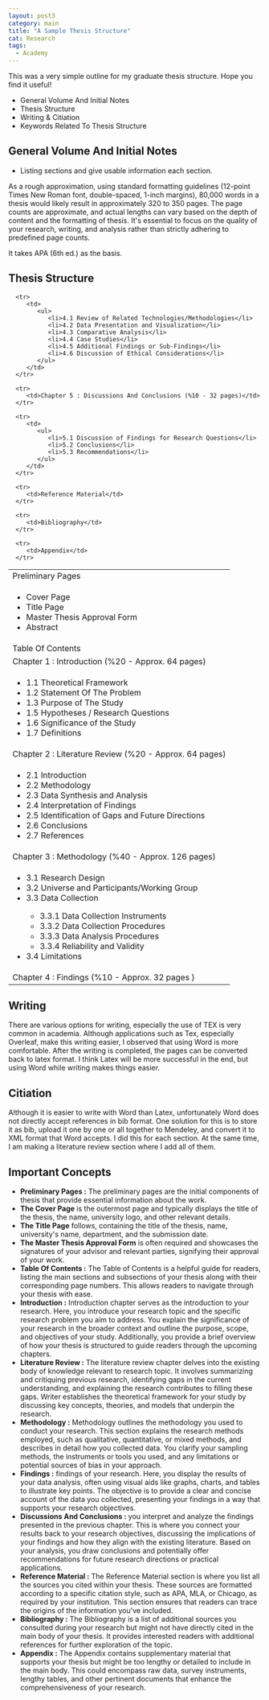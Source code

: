 ```yaml
---
layout: post3
category: main
title: "A Sample Thesis Structure"
cat: Research
tags:
  - Academy
---
```


This was a very simple outline for my graduate thesis structure. Hope you find it useful!

* General Volume And Initial Notes
* Thesis Structure
* Writing & Citiation
* Keywords Related To Thesis Structure

## General Volume And Initial Notes

* Listing sections and give usable information each section.

As a rough approximation, using standard formatting guidelines (12-point Times New Roman font, double-spaced, 1-inch margins), 80,000 words in a thesis would likely result in approximately 320 to 350 pages.
The page counts are approximate, and actual lengths can vary based on the depth of content and the formatting of thesis.
It's essential to focus on the quality of your research, writing, and analysis rather than strictly adhering to predefined page counts.

It takes APA (6th ed.) as the basis.

## Thesis Structure
<table class="table table-bordered table-striped">
      <tr>
         <td>Preliminary Pages</td>
      </tr>
      <tr>
         <td>
            <ul>
               <li>Cover Page</li>
               <li>Title Page</li>
               <li>Master Thesis Approval Form</li>
               <li>Abstract</li>
            </ul>
         </td>
      </tr>
      <tr>
         <td>Table Of Contents</td>
      </tr>
      <tr>
         <td>Chapter 1 : Introduction (%20 - Approx. 64 pages)</td>
      </tr>
      <tr>
         <td>
            <ul>
               <li>1.1 Theoretical Framework</li>
               <li>1.2 Statement Of The Problem</li>
               <li>1.3 Purpose of The Study</li>
               <li>1.5 Hypotheses / Research Questions</li>
               <li>1.6 Significance of the Study</li>
               <li>1.7 Definitions</li>
            </ul>
         </td>
      </tr>
      <tr>
         <td>Chapter 2 : Literature Review (%20 - Approx. 64 pages)</td>
      </tr>
      <tr>
         <td>
            <ul>
               <li>2.1 Introduction</li>
               <li>2.2 Methodology</li>
               <li>2.3 Data Synthesis and Analysis</li>
               <li>2.4 Interpretation of Findings</li>
               <li>2.5 Identification of Gaps and Future Directions</li>
               <li>2.6 Conclusions</li>
               <li>2.7 References</li>
            </ul>
         </td>
      </tr>
      <tr>
         <td>Chapter 3 : Methodology (%40 - Approx. 126 pages)</td>
      </tr>
      <tr>
         <td>
            <ul>
               <li>3.1 Research Design</li>
               <li>3.2 Universe and Participants/Working Group</li>
               <li>3.3 Data Collection</li>
               <ul>
                  <li>3.3.1 Data Collection Instruments</li>
                  <li>3.3.2 Data Collection Procedures</li>
                  <li>3.3.3 Data Analysis Procedures</li>
                  <li>3.3.4 Reliability and Validity</li>
               </ul>
               <li>3.4 Limitations</li>
            </ul>
         </td>
      </tr>
      <tr>
         <td>Chapter 4 : Findings (%10 - Approx. 32 pages )</td>
      </tr>
      
      <tr>
         <td>
            <ul>
               <li>4.1 Review of Related Technologies/Methodologies</li>
               <li>4.2 Data Presentation and Visualization</li>
               <li>4.3 Comparative Analysis</li>
               <li>4.4 Case Studies</li>
               <li>4.5 Additional Findings or Sub-Findings</li>
               <li>4.6 Discussion of Ethical Considerations</li>
            </ul>
         </td>
      </tr>
      
      <tr>
         <td>Chapter 5 : Discussions And Conclusions (%10 - 32 pages)</td>
      </tr>

      <tr>
         <td>
            <ul>
               <li>5.1 Discussion of Findings for Research Questions</li>
               <li>5.2 Conclusions</li>
               <li>5.3 Recommendations</li>
            </ul>
         </td>
      </tr>

      <tr>
         <td>Reference Material</td>
      </tr>

      <tr>
         <td>Bibliography</td>
      </tr>

      <tr>
         <td>Appendix</td>
      </tr>
   </table>

## Writing

There are various options for writing, especially the use of TEX is very common in academia.
Although applications such as Tex, especially Overleaf, make this writing easier, I observed that using Word is more comfortable.
After the writing is completed, the pages can be converted back to latex format. I think Latex will be more successful in the end, but using Word while writing makes things easier.

## Citiation

Although it is easier to write with Word than Latex, unfortunately Word does not directly accept references in bib format. One solution for this is to store it as bib, upload it one by one or all together to Mendeley, and convert it to XML format that Word accepts. I did this for each section. At the same time, I am making a literature review section where I add all of them.

## Important Concepts

* **Preliminary Pages :** The preliminary pages are the initial components of thesis that provide essential information about the work.
* **The Cover Page** is the outermost page and typically displays the title of the thesis, the name, university logo, and other relevant details.
* **The Title Page** follows, containing the title of the thesis, name, university's name, department, and the submission date.
* **The Master Thesis Approval Form** is often required and showcases the signatures of your advisor and relevant parties, signifying their approval of your work.
* **Table Of Contents :** The Table of Contents is a helpful guide for readers, listing the main sections and subsections of your thesis along with their corresponding page numbers. This allows readers to navigate through your thesis with ease.
* **Introduction :** Introduction chapter serves as the introduction to your research. Here, you introduce your research topic and the specific research problem you aim to address. You explain the significance of your research in the broader context and outline the purpose, scope, and objectives of your study. Additionally, you provide a brief overview of how your thesis is structured to guide readers through the upcoming chapters.
* **Literature Review :** The literature review chapter delves into the existing body of knowledge relevant to research topic. It involves summarizing and critiquing previous research, identifying gaps in the current understanding, and explaining the research contributes to filling these gaps. Writer establishes the theoretical framework for your study by discussing key concepts, theories, and models that underpin the research.
* **Methodology :** Methodology outlines the methodology you used to conduct your research. This section explains the research methods employed, such as qualitative, quantitative, or mixed methods, and describes in detail how you collected data. You clarify your sampling methods, the instruments or tools you used, and any limitations or potential sources of bias in your approach.
* **Findings :** findings of your research. Here, you display the results of your data analysis, often using visual aids like graphs, charts, and tables to illustrate key points. The objective is to provide a clear and concise account of the data you collected, presenting your findings in a way that supports your research objectives.
* **Discussions And Conclusions :** you interpret and analyze the findings presented in the previous chapter. This is where you connect your results back to your research objectives, discussing the implications of your findings and how they align with the existing literature. Based on your analysis, you draw conclusions and potentially offer recommendations for future research directions or practical applications.
* **Reference Material :**  The Reference Material section is where you list all the sources you cited within your thesis. These sources are formatted according to a specific citation style, such as APA, MLA, or Chicago, as required by your institution. This section ensures that readers can trace the origins of the information you've included.
* **Bibliography :** The Bibliography is a list of additional sources you consulted during your research but might not have directly cited in the main body of your thesis. It provides interested readers with additional references for further exploration of the topic.
* **Appendix :** The Appendix contains supplementary material that supports your thesis but might be too lengthy or detailed to include in the main body. This could encompass raw data, survey instruments, lengthy tables, and other pertinent documents that enhance the comprehensiveness of your research.
